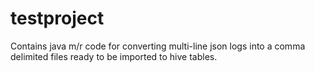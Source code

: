 # testproject

Contains java m/r code for converting multi-line json logs into a comma delimited files ready to be imported to hive tables. 
